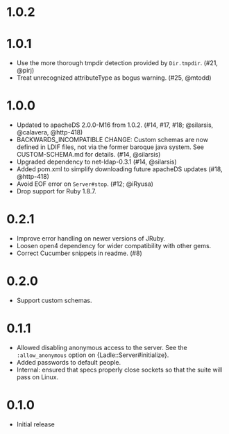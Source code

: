 1.0.2
=====

1.0.1
=====

- Use the more thorough tmpdir detection provided by `Dir.tmpdir`. (#21, @pirj)
- Treat unrecognized attributeType as bogus warning. (#25, @mtodd)


1.0.0
=====

- Updated to apacheDS 2.0.0-M16 from 1.0.2. (#14, #17, #18; @silarsis, @calavera, @http-418)
- BACKWARDS_INCOMPATIBLE CHANGE: Custom schemas are now defined in LDIF files,
  not via the former baroque java system. See CUSTOM-SCHEMA.md for details. (#14, @silarsis)
- Upgraded dependency to net-ldap-0.3.1 (#14, @silarsis)
- Added pom.xml to simplify downloading future apacheDS updates (#18, @http-418)
- Avoid EOF error on `Server#stop`. (#12; @iRyusa)
- Drop support for Ruby 1.8.7.

0.2.1
=====

- Improve error handling on newer versions of JRuby.
- Loosen open4 dependency for wider compatibility with other gems.
- Correct Cucumber snippets in readme. (#8)

0.2.0
=====

- Support custom schemas.

0.1.1
=====

- Allowed disabling anonymous access to the server.  See the
  `:allow_anonymous` option on {Ladle::Server#initialize}.
- Added passwords to default people.
- Internal: ensured that specs properly close sockets so that the
  suite will pass on Linux.

0.1.0
=====

- Initial release
